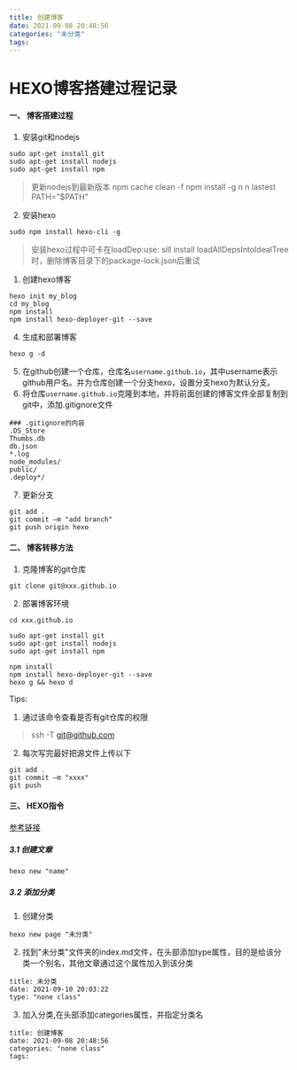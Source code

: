 ```yaml
---
title: 创建博客
date: 2021-09-08 20:48:56
categories: "未分类"
tags:
---
```

# HEXO博客搭建过程记录

#### 一、 博客搭建过程

1. 安装git和nodejs

```shell
sudo apt-get install git
sudo apt-get install nodejs
sudo apt-get install npm
```

> 更新nodejs到最新版本
> npm cache clean -f
> npm install -g n
> n lastest
> PATH="$PATH"

2. 安装hexo

```shell
sudo npm install hexo-cli -g
```

> 安装hexo过程中可卡在loadDep:use: sill install loadAllDepsIntoIdealTree时，删除博客目录下的package-lock.json后重试

1. 创建hexo博客

```shell
hexo init my_blog
cd my_blog
npm install
npm install hexo-deployer-git --save
```

4. 生成和部署博客

```shell
hexo g -d
```

5. 在github创建一个仓库，仓库名`username.github.io`，其中username表示github用户名。并为仓库创建一个分支hexo，设置分支hexo为默认分支。
6. 将仓库`username.github.io`克隆到本地，并将前面创建的博客文件全部复制到git中，添加.gitignore文件

```
### .gitignore的内容
.DS_Store
Thumbs.db
db.json
*.log
node_modules/
public/
.deploy*/
```

7. 更新分支

```
git add .
git commit –m "add branch"
git push origin hexo
```

#### 二、 博客转移方法

1. 克隆博客的git仓库

```
git clone git@xxx.github.io
```

2. 部署博客环境

```shell
cd xxx.github.io

sudo apt-get install git
sudo apt-get install nodejs
sudo apt-get install npm

npm install
npm install hexo-deployer-git --save
hexo g && hexo d
```

Tips:

1. 通过该命令查看是否有git仓库的权限

> ssh -T git@github.com

2. 每次写完最好把源文件上传以下

```
git add .
git commit –m "xxxx"
git push 
```

#### 三、 HEXO指令

[参考链接](https://hexo.io/zh-cn/docs/commands.html)

##### 3.1 创建文章

```
hexo new "name"
```

##### 3.2 添加分类

1. 创建分类

```
hexo new page "未分类"
```

2. 找到"未分类"文件夹的index.md文件，在头部添加type属性，目的是给该分类一个别名，其他文章通过这个属性加入到该分类

```
title: 未分类
date: 2021-09-10 20:03:22
type: "none class"
```

3. 加入分类,在头部添加categories属性，并指定分类名

```
title: 创建博客
date: 2021-09-08 20:48:56
categories: "none class"
tags:
```

